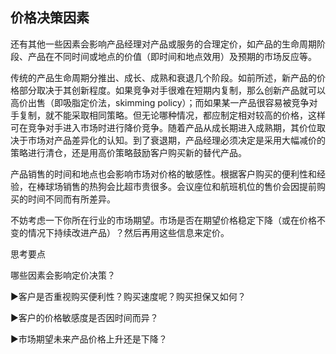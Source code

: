 ## 价格决策因素

还有其他一些因素会影响产品经理对产品或服务的合理定价，如产品的生命周期阶段、产品在不同时间或地点的价值（即时间和地点效用）及预期的市场反应等。

传统的产品生命周期分推出、成长、成熟和衰退几个阶段。如前所述，新产品的价格部分取决于其创新程度。如果竞争对手很难在短期内复制，那么创新产品就可以高价出售（即吸脂定价法，skimming policy）；而如果某一产品很容易被竞争对手复制，就不能采取相同策略。但无论哪种情况，都应制定相对较高的价格，这样可在竞争对手进入市场时进行降价竞争。随着产品从成长期进入成熟期，其价位取决于市场对产品差异化的认知。到了衰退期，产品经理必须决定是采用大幅减价的策略进行清仓，还是用高价策略鼓励客户购买新的替代产品。

产品销售的时间和地点也会影响市场对价格的敏感性。根据客户购买的便利性和经验，在棒球场销售的热狗会比超市贵很多。会议座位和航班机位的售价会因提前购买的时间不同而有所差异。

不妨考虑一下你所在行业的市场期望。市场是否在期望价格稳定下降（或在价格不变的情况下持续改进产品）？然后再用这些信息来定价。

思考要点

哪些因素会影响定价决策？

▶客户是否重视购买便利性？购买速度呢？购买担保又如何？

▶客户的价格敏感度是否因时间而异？

▶市场期望未来产品价格上升还是下降？
